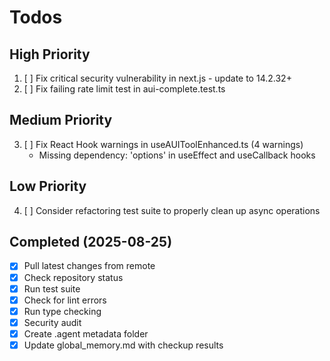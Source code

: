# Todos

## High Priority
1. [ ] Fix critical security vulnerability in next.js - update to 14.2.32+
2. [ ] Fix failing rate limit test in aui-complete.test.ts

## Medium Priority  
3. [ ] Fix React Hook warnings in useAUIToolEnhanced.ts (4 warnings)
   - Missing dependency: 'options' in useEffect and useCallback hooks

## Low Priority
4. [ ] Consider refactoring test suite to properly clean up async operations

## Completed (2025-08-25)
- [x] Pull latest changes from remote
- [x] Check repository status
- [x] Run test suite
- [x] Check for lint errors
- [x] Run type checking
- [x] Security audit
- [x] Create .agent metadata folder
- [x] Update global_memory.md with checkup results